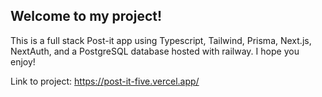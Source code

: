 ## Welcome to my project!

This is a full stack Post-it app using Typescript, Tailwind, Prisma, Next.js, NextAuth, and a PostgreSQL database hosted with railway. I hope you enjoy!

Link to project: https://post-it-five.vercel.app/
